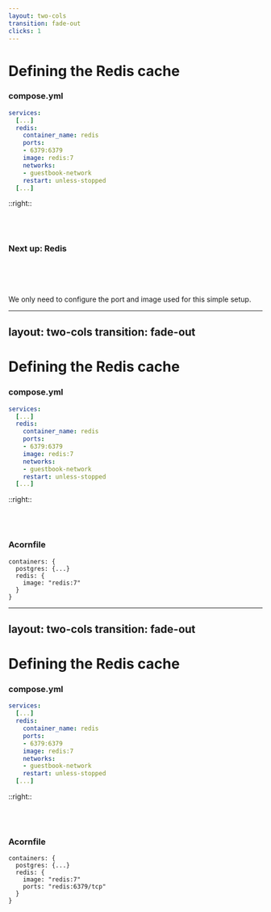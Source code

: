 ```yaml
---
layout: two-cols
transition: fade-out
clicks: 1
---
```


# Defining the Redis cache

### compose.yml

```yaml {all|3-7} {maxHeight:'400px'}
services:
  [...]
  redis:
    container_name: redis
    ports:
    - 6379:6379
    image: redis:7
    networks:
    - guestbook-network
    restart: unless-stopped
  [...]
```


::right::

<br />

<br />


### Next up: **Redis** 

<br />

<br />

<br />


<v-click at=1>

We only need to configure the port and image used for this simple setup.

</v-click>


---
layout: two-cols
transition: fade-out
---

# Defining the Redis cache

### compose.yml

```yaml {3,4,7} {maxHeight:'400px'}
services:
  [...]
  redis:
    container_name: redis
    ports:
    - 6379:6379
    image: redis:7
    networks:
    - guestbook-network
    restart: unless-stopped
  [...]
```


::right::

<br />

<br />

### Acornfile

```cue {3-5} {maxHeight:'400px'}
containers: {
  postgres: {...}
  redis: {
    image: "redis:7"
  }
}
```

---
layout: two-cols
transition: fade-out
---

# Defining the Redis cache

### compose.yml

```yaml {3,5,6} {maxHeight:'400px'}
services:
  [...]
  redis:
    container_name: redis
    ports:
    - 6379:6379
    image: redis:7
    networks:
    - guestbook-network
    restart: unless-stopped
  [...]
```


::right::

<br />

<br />

### Acornfile

```cue {3,5,6} {maxHeight:'400px'}
containers: {
  postgres: {...}
  redis: {
    image: "redis:7"
    ports: "redis:6379/tcp"
  }
}
```